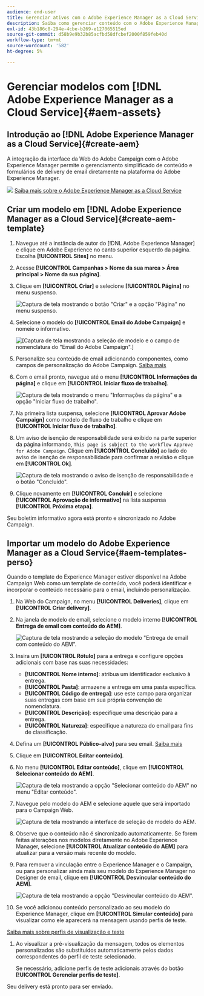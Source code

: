 ```yaml
---
audience: end-user
title: Gerenciar ativos com o Adobe Experience Manager as a Cloud Service
description: Saiba como gerenciar conteúdo com o Adobe Experience Manager as a Cloud Service
exl-id: 43b186c8-294e-4cbe-b269-e127065515ed
source-git-commit: d58b9e9b32b85acfbd58dfcbef2000f859feb40d
workflow-type: tm+mt
source-wordcount: '582'
ht-degree: 5%

---
```


# Gerenciar modelos com [!DNL Adobe Experience Manager as a Cloud Service]{#aem-assets}

## Introdução ao [!DNL Adobe Experience Manager as a Cloud Service]{#create-aem}

A integração da interface da Web do Adobe Campaign com o Adobe Experience Manager permite o gerenciamento simplificado de conteúdo e formulários de delivery de email diretamente na plataforma do Adobe Experience Manager.

![](assets/do-not-localize/book.png) [Saiba mais sobre o Adobe Experience Manager as a Cloud Service](https://experienceleague.adobe.com/docs/experience-manager-cloud-service/content/sites/authoring/getting-started/quick-start.html?lang=en)

## Criar um modelo em [!DNL Adobe Experience Manager as a Cloud Service]{#create-aem-template}

1. Navegue até a instância de autor do [!DNL Adobe Experience Manager] e clique em Adobe Experience no canto superior esquerdo da página. Escolha **[!UICONTROL Sites]** no menu.

1. Acesse **[!UICONTROL Campanhas > Nome da sua marca > Área principal > Nome da sua página]**.

1. Clique em **[!UICONTROL Criar]** e selecione **[!UICONTROL Página]** no menu suspenso.

   ![Captura de tela mostrando o botão &quot;Criar&quot; e a opção &quot;Página&quot; no menu suspenso.](assets/aem_1.png)

1. Selecione o modelo do **[!UICONTROL Email do Adobe Campaign]** e nomeie o informativo.

   ![[Captura de tela mostrando a seleção de modelo e o campo de nomenclatura do &quot;Email do Adobe Campaign&quot;.]](assets/aem_2.png)

1. Personalize seu conteúdo de email adicionando componentes, como campos de personalização do Adobe Campaign. [Saiba mais](https://experienceleague.adobe.com/docs/experience-manager-65/content/sites/authoring/aem-adobe-campaign/campaign.html?lang=en#editing-email-content)

1. Com o email pronto, navegue até o menu **[!UICONTROL Informações da página]** e clique em **[!UICONTROL Iniciar fluxo de trabalho]**.

   ![Captura de tela mostrando o menu &quot;Informações da página&quot; e a opção &quot;Iniciar fluxo de trabalho&quot;.](assets/aem_3.png)

1. Na primeira lista suspensa, selecione **[!UICONTROL Aprovar Adobe Campaign]** como modelo de fluxo de trabalho e clique em **[!UICONTROL Iniciar fluxo de trabalho]**.

1. Um aviso de isenção de responsabilidade será exibido na parte superior da página informando, `This page is subject to the workflow Approve for Adobe Campaign`. Clique em **[!UICONTROL Concluído]** ao lado do aviso de isenção de responsabilidade para confirmar a revisão e clique em **[!UICONTROL Ok]**.

   ![Captura de tela mostrando o aviso de isenção de responsabilidade e o botão &quot;Concluído&quot;.](assets/aem_4.png)

1. Clique novamente em **[!UICONTROL Concluir]** e selecione **[!UICONTROL Aprovação de informativo]** na lista suspensa **[!UICONTROL Próxima etapa]**.

Seu boletim informativo agora está pronto e sincronizado no Adobe Campaign.

## Importar um modelo do Adobe Experience Manager as a Cloud Service{#aem-templates-perso}

Quando o template do Experience Manager estiver disponível na Adobe Campaign Web como um template de conteúdo, você poderá identificar e incorporar o conteúdo necessário para o email, incluindo personalização.

1. Na Web do Campaign, no menu **[!UICONTROL Deliveries]**, clique em **[!UICONTROL Criar delivery]**.

1. Na janela de modelo de email, selecione o modelo interno **[!UICONTROL Entrega de email com conteúdo do AEM]**.

   ![Captura de tela mostrando a seleção do modelo &quot;Entrega de email com conteúdo do AEM&quot;.](assets/aem_5.png)

1. Insira um **[!UICONTROL Rótulo]** para a entrega e configure opções adicionais com base nas suas necessidades:

   * **[!UICONTROL Nome interno]**: atribua um identificador exclusivo à entrega.
   * **[!UICONTROL Pasta]**: armazene a entrega em uma pasta específica.
   * **[!UICONTROL Código de entrega]**: use este campo para organizar suas entregas com base em sua própria convenção de nomenclatura.
   * **[!UICONTROL Descrição]**: especifique uma descrição para a entrega.
   * **[!UICONTROL Natureza]**: especifique a natureza do email para fins de classificação.

1. Defina um **[!UICONTROL Público-alvo]** para seu email. [Saiba mais](../email/create-email.md#define-audience)

1. Clique em **[!UICONTROL Editar conteúdo]**.

1. No menu **[!UICONTROL Editar conteúdo]**, clique em **[!UICONTROL Selecionar conteúdo do AEM]**.

   ![Captura de tela mostrando a opção &quot;Selecionar conteúdo do AEM&quot; no menu &quot;Editar conteúdo&quot;.](assets/aem_6.png)

1. Navegue pelo modelo do AEM e selecione aquele que será importado para o Campaign Web.

   ![Captura de tela mostrando a interface de seleção de modelo do AEM.](assets/aem_8.png)

1. Observe que o conteúdo não é sincronizado automaticamente. Se forem feitas alterações nos modelos diretamente no Adobe Experience Manager, selecione **[!UICONTROL Atualizar conteúdo do AEM]** para atualizar para a versão mais recente do modelo.

1. Para remover a vinculação entre o Experience Manager e o Campaign, ou para personalizar ainda mais seu modelo do Experience Manager no Designer de email, clique em **[!UICONTROL Desvincular conteúdo do AEM]**.

   ![Captura de tela mostrando a opção &quot;Desvincular conteúdo do AEM&quot;.](assets/aem_9.png)

1. Se você adicionou conteúdo personalizado ao seu modelo do Experience Manager, clique em **[!UICONTROL Simular conteúdo]** para visualizar como ele aparecerá na mensagem usando perfis de teste.

[Saiba mais sobre perfis de visualização e teste](../preview-test/preview-content.md)

1. Ao visualizar a pré-visualização da mensagem, todos os elementos personalizados são substituídos automaticamente pelos dados correspondentes do perfil de teste selecionado.

   Se necessário, adicione perfis de teste adicionais através do botão **[!UICONTROL Gerenciar perfis de teste]**.

Seu delivery está pronto para ser enviado.